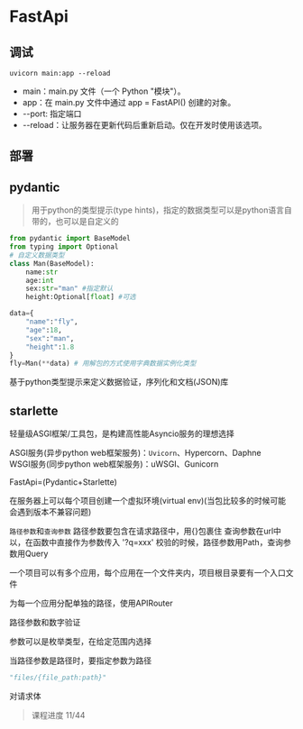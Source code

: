 # FastApi


## 调试
```
uvicorn main:app --reload
```
- main：main.py 文件（一个 Python "模块"）。
- app：在 main.py 文件中通过 app = FastAPI() 创建的对象。
- --port: 指定端口
- --reload：让服务器在更新代码后重新启动。仅在开发时使用该选项。
## 部署


## pydantic
> 用于python的类型提示(type hints)，指定的数据类型可以是python语言自带的，也可以是自定义的
```python
from pydantic import BaseModel
from typing import Optional
# 自定义数据类型
class Man(BaseModel):
	name:str
	age:int
	sex:str="man" #指定默认
	height:Optional[float] #可选

data={
	"name":"fly",
	"age":18,
	"sex":"man",
	"height":1.8
}
fly=Man(**data) # 用解包的方式使用字典数据实例化类型
```

基于python类型提示来定义数据验证，序列化和文档(JSON)库

## starlette
轻量级ASGI框架/工具包，是构建高性能Asyncio服务的理想选择

ASGI服务(异步python web框架服务)：`Uvicorn`、Hypercorn、Daphne  
WSGI服务(同步python web框架服务)：uWSGI、Gunicorn

FastApi=(Pydantic+Starlette)


在服务器上可以每个项目创建一个虚拟环境(virtual env)(当包比较多的时候可能会遇到版本不兼容问题)

`路径参数`和`查询参数`
路径参数要包含在请求路径中，用{}包裹住
查询参数在url中以，在函数中直接作为参数传入 '?q=xxx'
校验的时候，路径参数用Path，查询参数用Query

一个项目可以有多个应用，每个应用在一个文件夹内，项目根目录要有一个入口文件

为每一个应用分配单独的路径，使用APIRouter

路径参数和数字验证

参数可以是枚举类型，在给定范围内选择

当路径参数是路径时，要指定参数为路径
```python
"files/{file_path:path}"
```

对请求体
> 课程进度 11/44